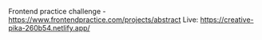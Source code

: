 Frontend practice challenge - https://www.frontendpractice.com/projects/abstract
Live: https://creative-pika-260b54.netlify.app/

